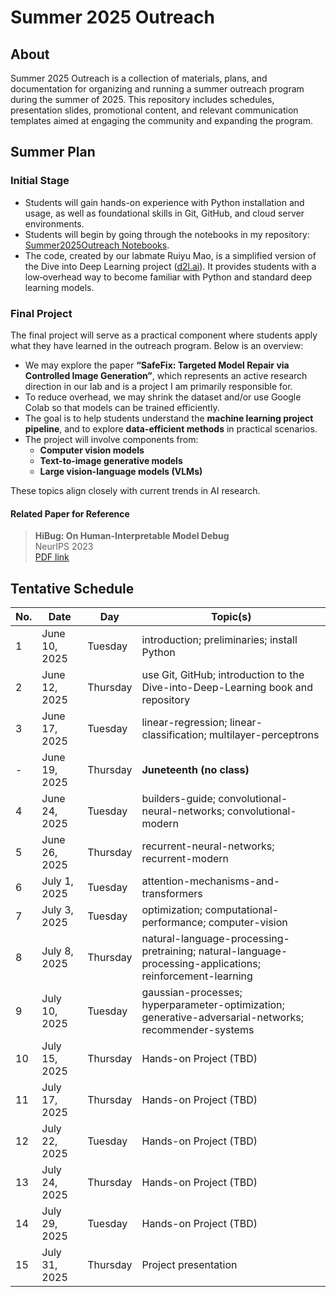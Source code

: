 # Summer 2025 Outreach

## About
Summer 2025 Outreach is a collection of materials, plans, and documentation for organizing and running a summer outreach program during the summer of 2025. This repository includes schedules, presentation slides, promotional content, and relevant communication templates aimed at engaging the community and expanding the program.

## Summer Plan

### Initial Stage
- Students will gain hands-on experience with Python installation and usage, as well as foundational skills in Git, GitHub, and cloud server environments.  
- Students will begin by going through the notebooks in my repository: [Summer2025Outreach Notebooks](https://github.com/oxu2/Summer2025Outreach).  
- The code, created by our labmate Ruiyu Mao, is a simplified version of the Dive into Deep Learning project ([d2l.ai](https://d2l.ai/)). It provides students with a low‐overhead way to become familiar with Python and standard deep learning models.

### Final Project

The final project will serve as a practical component where students apply what they have learned in the outreach program. Below is an overview:

- We may explore the paper **“SafeFix: Targeted Model Repair via Controlled Image Generation”**, which represents an active research direction in our lab and is a project I am primarily responsible for.
- To reduce overhead, we may shrink the dataset and/or use Google Colab so that models can be trained efficiently.
- The goal is to help students understand the **machine learning project pipeline**, and to explore **data-efficient methods** in practical scenarios.
- The project will involve components from:
  - **Computer vision models**
  - **Text-to-image generative models**
  - **Large vision-language models (VLMs)**
  
These topics align closely with current trends in AI research.

#### Related Paper for Reference

> **HiBug: On Human-Interpretable Model Debug**  
> NeurIPS 2023  
> [PDF link](https://proceedings.neurips.cc/paper_files/paper/2023/file/0f53ecc0d36a5d5d3d3e94d42c4b23ca-Paper-Conference.pdf)

 

## Tentative Schedule

| No. | Date          | Day       | Topic(s)                                                                                      |
|-----|---------------|-----------|-----------------------------------------------------------------------------------------------|
| 1   | June 10, 2025 | Tuesday   | introduction; preliminaries; install Python                                                   |
| 2   | June 12, 2025 | Thursday  | use Git, GitHub; introduction to the Dive-into-Deep-Learning book and repository              |
| 3   | June 17, 2025 | Tuesday   | linear-regression; linear-classification; multilayer-perceptrons                              |
| -   | June 19, 2025 | Thursday  | **Juneteenth (no class)**                                                                     |
| 4   | June 24, 2025 | Tuesday   | builders-guide; convolutional-neural-networks; convolutional-modern                           |
| 5   | June 26, 2025 | Thursday  | recurrent-neural-networks; recurrent-modern          |
| 6   | July 1, 2025  | Tuesday   | attention-mechanisms-and-transformers            |
| 7   | July 3, 2025  | Tuesday   | optimization; computational-performance; computer-vision                                       |
| 8   | July 8, 2025  | Thursday  | natural-language-processing-pretraining; natural-language-processing-applications; reinforcement-learning |
| 9   | July 10, 2025  | Tuesday   | gaussian-processes; hyperparameter-optimization; generative-adversarial-networks; recommender-systems |
| 10  | July 15, 2025 | Thursday  | Hands-on Project (TBD)                                                                        |
| 11  | July 17, 2025 | Thursday  | Hands-on Project (TBD)                                                                        |
| 12  | July 22, 2025 | Tuesday   | Hands-on Project (TBD)                                                                        |
| 13  | July 24, 2025 | Thursday  | Hands-on Project (TBD)                                                                        |
| 14  | July 29, 2025 | Tuesday   | Hands-on Project (TBD)                                                                        |
| 15  | July 31, 2025 | Thursday  | Project presentation                                                                          |




